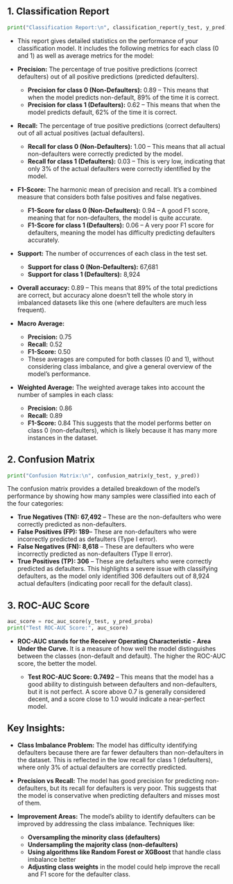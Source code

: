 ## **1. Classification Report** 
```python     
print("Classification Report:\n", classification_report(y_test, y_pred))
``` 
* This report gives detailed statistics on the performance of your classification model. It includes the following metrics for each class (0 and 1) as well as average metrics for the model:

* **Precision:** The percentage of true positive predictions (correct defaulters) out of all positive predictions (predicted defaulters).

  * **Precision for class 0 (Non-Defaulters):** 0.89 – This means that when the model predicts non-default, 89% of the time it is correct.
  * **Precision for class 1 (Defaulters):** 0.62 – This means that when the model predicts default, 62% of the time it is correct.

* **Recall:** The percentage of true positive predictions (correct defaulters) out of all actual positives (actual defaulters).
  * **Recall for class 0 (Non-Defaulters):** 1.00 – This means that all actual non-defaulters were correctly predicted by the model.
  * **Recall for class 1 (Defaulters):** 0.03 – This is very low, indicating that only 3% of the actual defaulters were correctly identified by the model.

* **F1-Score:** The harmonic mean of precision and recall. It’s a combined measure that considers both false positives and false negatives.
  * **F1-Score for class 0 (Non-Defaulters):** 0.94 – A good F1 score, meaning that for non-defaulters, the model is quite accurate.
  * **F1-Score for class 1 (Defaulters):** 0.06 – A very poor F1 score for defaulters, meaning the model has difficulty predicting defaulters accurately.

* **Support:** The number of occurrences of each class in the test set.
  * **Support for class 0 (Non-Defaulters):** 67,681
  * **Support for class 1 (Defaulters):** 8,924
 
* **Overall accuracy:** 0.89 – This means that 89% of the total predictions are correct, but accuracy alone doesn’t tell the whole story in imbalanced datasets like this one (where defaulters are much less frequent).

* **Macro Average:**
  * **Precision:** 0.75
  * **Recall:** 0.52
  * **F1-Score:** 0.50
  * These averages are computed for both classes (0 and 1), without considering class imbalance, and give a general overview of the model’s performance.

* **Weighted Average:** The weighted average takes into account the number of samples in each class:
  * **Precision:** 0.86
  * **Recall:** 0.89
  * **F1-Score:** 0.84
This suggests that the model performs better on class 0 (non-defaulters), which is likely because it has many more instances in the dataset.

## **2. Confusion Matrix**
```python
print("Confusion Matrix:\n", confusion_matrix(y_test, y_pred))
```
The confusion matrix provides a detailed breakdown of the model’s performance by showing how many samples were classified into each of the four categories:

  * **True Negatives (TN): 67,492** – These are the non-defaulters who were correctly predicted as non-defaulters.
  * **False Positives (FP): 189**– These are non-defaulters who were incorrectly predicted as defaulters (Type I error).
  * **False Negatives (FN): 8,618** – These are defaulters who were incorrectly predicted as non-defaulters (Type II error).
  * **True Positives (TP): 306** – These are defaulters who were correctly predicted as defaulters.
This highlights a severe issue with classifying defaulters, as the model only identified 306 defaulters out of 8,924 actual defaulters (indicating poor recall for the default class).

## **3. ROC-AUC Score**
```python
auc_score = roc_auc_score(y_test, y_pred_proba)
print("Test ROC-AUC Score:", auc_score)
```
* **ROC-AUC stands for the Receiver Operating Characteristic - Area Under the Curve.** It is a measure of how well the model distinguishes between the classes (non-default and default). The higher the ROC-AUC score, the better the model.

  * **Test ROC-AUC Score: 0.7492** – This means that the model has a good ability to distinguish between defaulters and non-defaulters, but it is not perfect. A score above 0.7 is generally considered decent, and a score close to 1.0 would indicate a near-perfect model.

 
## **Key Insights:**
* **Class Imbalance Problem:** The model has difficulty identifying defaulters because there are far fewer defaulters than non-defaulters in the dataset. This is reflected in the low recall for class 1 (defaulters), where only 3% of actual defaulters are correctly predicted.

* **Precision vs Recall:** The model has good precision for predicting non-defaulters, but its recall for defaulters is very poor. This suggests that the model is conservative when predicting defaulters and misses most of them.

* **Improvement Areas:** The model’s ability to identify defaulters can be improved by addressing the class imbalance. Techniques like:

  * **Oversampling the minority class (defaulters)**
  * **Undersampling the majority class (non-defaulters)**
  * **Using algorithms like Random Forest or XGBoost** that handle class imbalance better
  * **Adjusting class weights** in the model could help improve the recall and F1 score for the defaulter class.
